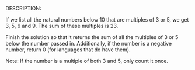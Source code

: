 DESCRIPTION:

If we list all the natural numbers below 10 that are multiples of 3 or 5, we get 3, 5, 6 and 9. The sum of these multiples is 23.

Finish the solution so that it returns the sum of all the multiples of 3 or 5 below the number passed in. Additionally, if the number is a negative number, return 0 (for languages that do have them).

Note: If the number is a multiple of both 3 and 5, only count it once.


